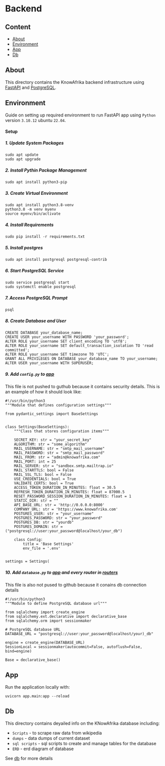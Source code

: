 # Backend

## Content

* [About](#about)
* [Environment](#environment)
* [App](#app)
* [Db](#db)

## About

This directory contains the KnowAfrika backend
infrastructure using [FastAPI](https://fastapi.tiangolo.com/)
and [PostgreSQL](https://www.postgresql.org/).

## Environment

Guide on setting up required environment to run
FastAPI app using `Python` version `3.10.12` ubuntu
`22.04`.

#### Setup
##### 1. Update System Packages
```
sudo apt update
sudo apt upgrade
```
##### 2. Install Pythin Package Management
```
sudo apt install python3-pip
```
##### 3. Create Virtual Environment
```
sudo apt install python3.8-venv
python3.8 -m venv myenv
source myenv/bin/activate
```
##### 4. Install Requirements
```
sudo pip install -r requirements.txt
```
##### 5. Install postgres
```
sudo apt install postgresql postgresql-contrib
```
##### 6. Start PostgreSQL Service
```
sudo service postgresql start
sudo systemctl enable postgresql
```
##### 7. Access PostgreSQL Prompt
```
psql
```
##### 8. Create Database and User
```
CREATE DATABASE your_database_name;
CREATE USER your_username WITH PASSWORD 'your_password';
ALTER ROLE your_username SET client_encoding TO 'utf8';
ALTER ROLE your_username SET default_transaction_isolation TO 'read committed';
ALTER ROLE your_username SET timezone TO 'UTC';
GRANT ALL PRIVILEGES ON DATABASE your_database_name TO your_username;
ALTER USER your_username WITH SUPERUSER;
```
##### 9. Add `config.py` to [app](./app)
This file is not pushed to guthub because it contains
security details. This is an example of how it should look like:
```
#!/usr/bin/python3
"""Module that defines configuration settings"""

from pydantic_settings import BaseSettings


class Settings(BaseSettings):
    """Class that stores configuration items"""

    SECRET_KEY: str = "your_secret_key"
    ALGORITHM: str = "some_algorithm"
    MAIL_USERNAME: str = "smtp_mail_username"
    MAIL_PASSWORD: str = "smtp_mail_password"
    MAIL_FROM: str = "admin@knowafrika.com"
    MAIL_PORT: int = 25
    MAIL_SERVER: str = "sandbox.smtp.mailtrap.io"
    MAIL_STARTTLS: bool = False
    MAIL_SSL_TLS: bool = False
    USE_CREDENTIALS: bool = True
    VALIDATE_CERTS: bool = True
    ACCESS_TOKEN_DURATION_IN_MINUTES: float = 30.5
    REFRESH_TOKEN_DURATION_IN_MINUTES: float = 87000.5
    RESET_PASSWORD_SESSION_DURATION_IN_MINUTES: float = 1
    STATIC_DIR: str = ""
    API_BASE_URL: str = 'http://0.0.0.0:8000'
    COMPANY_URL: str = 'https://www.knowafrika.com'
    POSTGRES_USER: str = "your_username"
    POSTGRES_PASSWORD: str = "your_password"
    POSTGRES_DB: str = "yourdb"
    POSTGRES_DOMAIN: str = ("postgresql://user:your_password@localhost/your_db")

    class Config:
        title = 'Base Settings'
        env_file = '.env'


settings = Settings(
```
##### 10. Add `database.py` to [app](./app) and every router in [routers](./app/routers)
This file is also not pused to github because it conains db connection details
```
#!/usr/bin/python3
"""Module to define PostgreSQL database url"""

from sqlalchemy import create_engine
from sqlalchemy.ext.declarative import declarative_base
from sqlalchemy.orm import sessionmaker

# PostgreSQL database URL
DATABASE_URL = "postgresql://user:your_password@localhost/your)_db"

engine = create_engine(DATABASE_URL)
SessionLocal = sessionmaker(autocommit=False, autoflush=False, bind=engine)

Base = declarative_base()
```

## App

Run the application locally with:
```
uvicorn app.main:app --reload
```

## Db

This directory contains deyailed info on the KNowAfrika database including:
* `Scripts` - to scrape raw data from wikipedia
* `dumps` - data dumps of current dataset
* `sql scripts` - sql scripts to create and manage tables for the database
* `ERD` - erd diagram of database

See [db](./db) for more details
